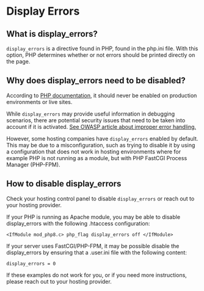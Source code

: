 # Display Errors

## What is display_errors?

`display_errors` is a directive found in PHP, found in the php.ini file. With this option, PHP determines whether or not errors should be printed directly on the page.

## Why does display_errors need to be disabled?

According to [PHP documentation](https://www.php.net/manual/en/errorfunc.configuration.php#ini.display-errors), it should never be enabled on production environments or live sites.

While `display_errors` may provide useful information in debugging scenarios, there are potential security issues that need to be taken into account if it is activated. [See OWASP article about improper error handling.](https://owasp.org/www-community/Improper_Error_Handling)

However, some hosting companies have `display_errors` enabled by default. This may be due to a misconfiguration, such as trying to disable it by using a configuration that does not work in hosting environments where for example PHP is not running as a module, but with PHP FastCGI Process Manager (PHP-FPM).

## How to disable display_errors

Check your hosting control panel to disable `display_errors` or reach out to your hosting provider.

If your PHP is running as Apache module, you may be able to disable display_errors with the following .htaccess configuration:

`<IfModule mod_php8.c> php_flag display_errors off </IfModule>`

If your server uses FastCGI/PHP-FPM, it may be possible disable the display_errors by ensuring that a .user.ini file with the following content:

`display_errors = 0`

If these examples do not work for you, or if you need more instructions, please reach out to your hosting provider.

